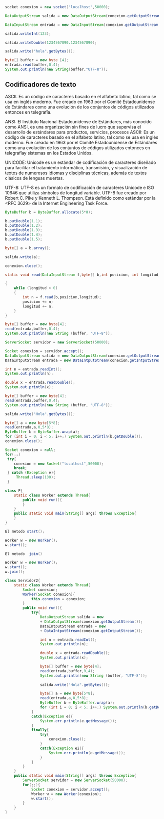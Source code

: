 ```java
socket conexion = new socket("localhost",50000);

DataOutputStream salida = new DataOutputStream(conexion.getOutputStream());

DataInputStream entrada = new DataInputStream(conexion.getOutputStream());

salida.writeInt(123);

salida.writeDouble(1234567890.1234567890);

salida.write("hola".getBytes());

byte[] buffer = new byte [4];
entrada.read(buffer,0,4);
System.out.println(new String(buffer,"UTF-8"));
```

## Codificadores de texto

ASCII: Es un código de caracteres basado en el alfabeto latino, tal como se usa en inglés moderno. Fue creado en 1963 por el Comité Estadounidense de Estándares como una evolución de los conjuntos de códigos utilizados entonces en telegrafía.

ANSI: El Instituto Nacional Estadounidense de Estándares, más conocido como ANSI, es una organización sin fines de lucro que supervisa el desarrollo de estándares para productos, servicios, procesos ASCII: Es un código de caracteres basado en el alfabeto latino, tal como se usa en inglés moderno. Fue creado en 1963 por el Comité Estadounidense de Estándares como una evolución de los conjuntos de códigos utilizados entonces en telegrafíay sistemas en los Estados Unidos.

UNICODE: Unicode es un estándar de codificación de caracteres diseñado para facilitar el tratamiento informático, transmisión, y visualización de textos de numerosos idiomas y disciplinas técnicas, además de textos clásicos de lenguas muertas.

UTF-8: UTF-8 es un formato de codificación de caracteres Unicode e ISO 10646 que utiliza símbolos de longitud variable. UTF-8 fue creado por Robert C. Pike y Kenneth L. Thompson. Está definido como estándar por la <RFC 3629> de la Internet Engineering Task Force.​  

```java
ByteBuffer b = ByteBuffer.allocate(5*8);

b.putDouble(1.1);
b.putDouble(1.2);
b.putDouble(1.3);
b.putDouble(1.4);
b.putDouble(1.5);

byte[] a = b.array();

salida.write(a);

conexion.close();

```

```java
static void read(DataInputStream f,byte[] b,int posicion, int longitud) throws Exception

{
	while (longitud > 0)
	{
		int n = f.read(b,posicion,longitud);
		posicion += n;
		longitud += n;
	}
}

byte[] buffer = new byte[4];
read(entrada,buffer,0,4);
System.out.println(new String (buffer, "UTF-8"));
```

```java
ServerSocket servidor = new ServerSocket(50000);

Socket conexion = servidor.accept();
DataOutputStream salida = new DataOutputStream(conexion.getOutputStream());
DataIntputStream entrada = new DataIntputStream(conexion.getIntputStream());

int n = entrada.readInt();
System.out.println(n);

double x = entrada.readDouble();
System.out.println(x);

byte[] buffer = new byte[4];
read(entrada,buffer,0,4);
System.out.println(new String (buffer, "UTF-8"));
```

```java
salida.write("Hola".getBytes());

byte[] a = new byte[5*8];
read(entrada,a,0,5*8);
ByteBuffer b = ByteBuffer.wrap(a);
for (int i = 0; i < 5; i++;) System.out.println(b.getDouble());
conexion.close();
```

```java
Socket conexion = null;
for(;;)
 try{
	conexion = new Socket("localhost",50000);
	break;
 } catch (Exception e){
	 Thread.sleep(100);
 }
```

```Java
class P{
	static class Worker extends Thread{
		public void run(){
		}
	}
	public static void main(String[] args) throws Exception{
	}
}
```

```Java
El metodo start();

Worker w = new Worker();
w.start();

El metodo  join()

Worker w = new Worker();
w.start();
w.join();
```

```Java
class Servidor2{
	static class Worker extends Thread{
		Socket conexion;
		Worker(Socket conexion){
			this.conexion = conexion;
		}
		public void run(){
			try{		
				DataOutputStream salida = new 
				+ DataOutputStream(conexion.getOutputStream());
				DataIntputStream entrada = new
				+ DataIntputStream(conexion.getIntputStream());

				int n = entrada.readInt();
				System.out.println(n);

				double x = entrada.readDouble();
				System.out.println(x);

				byte[] buffer = new byte[4];
				read(entrada,buffer,0,4);
				System.out.println(new String (buffer, "UTF-8"));
				
				salida.write("Hola".getBytes());

				byte[] a = new byte[5*8];
				read(entrada,a,0,5*8);
				ByteBuffer b = ByteBuffer.wrap(a);
				for (int i = 0; i < 5; i++;) System.out.println(b.getDouble());
			}
			catch(Exception e){
				System.err.println(e.getMessage());
			}
			finally{
				try{
					conexion.close();
				}
				catch(Exception e2){
					System.err.println(e.getMessage());
				}
			}
		}
	}
	public static void main(String[] args) throws Exception{
		ServerSocket servidor = new ServerSocket(50000);
		for(;;){
			Socket conexion = servidor.accept();
			Worker w = new Worker(conexion);
			w.start();
		}
	}
}
```


